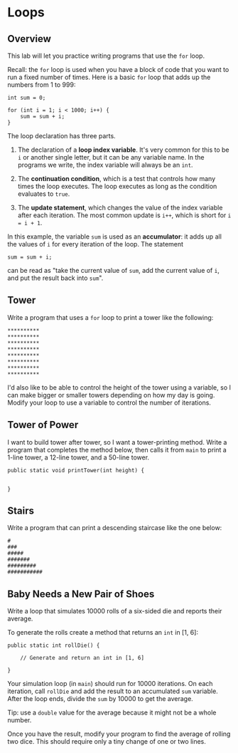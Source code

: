 # Loops

## Overview

This lab will let you practice writing programs that use the `for` loop.

Recall: the `for` loop is used when you have a block of code that you want to run a fixed number of times. Here is a basic `for` loop that adds up the numbers from 1 to 999:

```
int sum = 0;

for (int i = 1; i < 1000; i++) {
    sum = sum + i;
}
```

The loop declaration has three parts.

1. The declaration of a **loop index variable**. It's very common for this to be `i` or another single letter, but it can be any variable name. In the programs we write, the index variable will always be an `int`.

2. The **continuation condition**, which is a test that controls how many times the loop executes. The loop executes as long as the condition evaluates to `true`.

3. The **update statement**, which changes the value of the index variable after each iteration. The most common update is `i++`, which is short for `i = i + 1`.

In this example, the variable `sum` is used as an **accumulator**: it adds up all the values of `i` for every iteration of the loop. The statement

```
sum = sum + i;
```

can be read as "take the current value of `sum`, add the current value of `i`, and put the result back into `sum`".

## Tower

Write a program that uses a `for` loop to print a tower like the following:

```
**********
**********
**********
**********
**********
**********
**********
**********
```

I'd also like to be able to control the height of the tower using a variable, so I can make bigger or smaller towers depending on how my day is going. Modify your loop to use a variable to control the number of iterations.


## Tower of Power

I want to build tower after tower, so I want a tower-printing method. Write a program that completes the method below, then calls it from `main` to print a 1-line tower, a 12-line tower, and a 50-line tower.

```
public static void printTower(int height) {


}
```


## Stairs

Write a program that can print a descending staircase like the one below:

```
#
###
#####
#######
#########
###########
```


## Baby Needs a New Pair of Shoes

Write a loop that simulates 10000 rolls of a six-sided die and reports their average.

To generate the rolls create a method that returns an `int` in [1, 6]:

```
public static int rollDie() {

    // Generate and return an int in [1, 6]

}
```

Your simulation loop (in `main`) should run for 10000 iterations. On each iteration, call `rollDie` and add the result to an accumulated `sum` variable. After the loop ends, divide the `sum` by 10000 to get the average.

Tip: use a `double` value for the average because it might not be a whole number.

Once you have the result, modify your program to find the average of rolling two dice. This should require only a tiny change of one or two lines.

